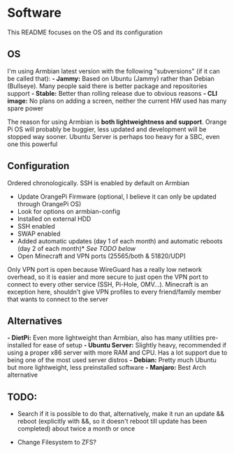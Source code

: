 # Software
This README focuses on the OS and its configuration

## OS
I'm using Armbian latest version with the following "subversions" (if it can be called that):
**- Jammy:** Based on Ubuntu (Jammy) rather than Debian (Bullseye). Many people said there is better package and repositories support
**- Stable:** Better than rolling release due to obvious reasons
**- CLI image:** No plans on adding a screen, neither the current HW used has many spare power

The reason for using Armbian is **both lightweightness and support**. Orange Pi OS will probably be buggier, less updated and development will be stopped way sooner. Ubuntu Server is perhaps too heavy for a SBC, even one this powerful

## Configuration
Ordered chronologically. SSH is enabled by default on Armbian
- Update OrangePi Firmware (optional, I believe it can only be updated through OrangePi OS)
- Look for options on armbian-config
- Installed on external HDD
- SSH enabled
- SWAP enabled
- Added automatic updates (day 1 of each month) and automatic reboots (day 2 of each month)* _See TODO below_
- Open Minecraft and VPN ports (25565/both & 51820/UDP)

Only VPN port is open because WireGuard has a really low network overhead, so it is easier and more secure to just open the VPN port to connect to every other service (SSH, Pi-Hole, OMV...). Minecraft is an exception here, shouldn't give VPN profiles to every friend/family member that wants to connect to the server

## Alternatives
**- DietPi:** Even more lightweight than Armbian, also has many utilities pre-installed for ease of setup
**- Ubuntu Server:** Slightly heavy, recommended if using a proper x86 server with more RAM and CPU. Has a lot support due to being one of the most used server distros
**- Debian:** Pretty much Ubuntu but more lightweight, less preinstalled software
**- Manjaro:** Best Arch alternative

## TODO:
* Search if it is possible to do that, alternatively, make it run an update && reboot (explicitly with &&, so it doesn't reboot till update has been completed) about twice a month or once
- Change Filesystem to ZFS?
